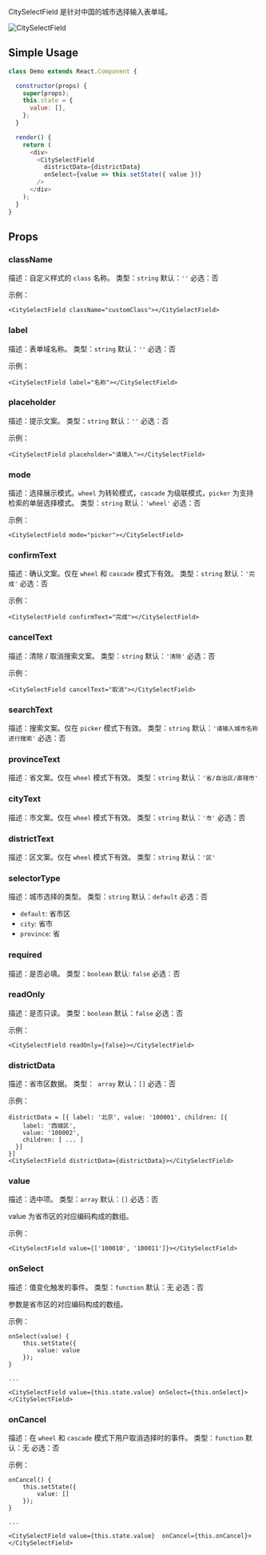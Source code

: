 

CitySelectField 是针对中国的城市选择输入表单域。

![CitySelectField](https://img.alicdn.com/tps/TB11mR4PFXXXXcYXVXXXXXXXXXX-314-565.jpg)

## Simple Usage

```js
class Demo extends React.Component {

  constructor(props) {
    super(props);
    this.state = {
      value: [],
    };
  }

  render() {
    return (
      <div>
        <CitySelectField
          districtData={districtData}
          onSelect={value => this.setState({ value })}
        />
      </div>
    );
  }
}
```

## Props

### className

描述：自定义样式的 `class` 名称。
类型：`string`
默认：`''`
必选：否

示例：

```
<CitySelectField className="customClass"></CitySelectField>
```

### label

描述：表单域名称。
类型：`string`
默认：`''`
必选：否

示例：

```
<CitySelectField label="名称"></CitySelectField>
```

### placeholder

描述：提示文案。
类型：`string`
默认：`''`
必选：否

示例：

```
<CitySelectField placeholder="请输入"></CitySelectField>
```

### mode

描述：选择展示模式。`wheel` 为转轮模式，`cascade` 为级联模式，`picker` 为支持检索的单层选择模式。
类型：`string`
默认：`'wheel'`
必选：否

示例：

```
<CitySelectField mode="picker"></CitySelectField>
```

### confirmText

描述：确认文案。仅在 `wheel` 和 `cascade` 模式下有效。
类型：`string`
默认：`'完成'`
必选：否

示例：

```
<CitySelectField confirmText="完成"></CitySelectField>
```

### cancelText

描述：清除 / 取消搜索文案。
类型：`string`
默认：`'清除'`
必选：否

示例：

```
<CitySelectField cancelText="取消"></CitySelectField>
```

### searchText

描述：搜索文案。仅在 `picker` 模式下有效。
类型：`string`
默认：`'请输入城市名称进行搜索'`
必选：否

### provinceText

描述：省文案。仅在 `wheel` 模式下有效。
类型：`string`
默认：`'省/自治区/直辖市'`

### cityText

描述：市文案。仅在 `wheel` 模式下有效。
类型：`string`
默认：`'市'`
必选：否

### districtText

描述：区文案。仅在 `wheel` 模式下有效。
类型：`string`
默认：`'区'`

### selectorType

描述：城市选择的类型。
类型：`string`
默认：`default`
必选：否

- `default`: 省市区
- `city`: 省市
- `province`: 省

### required

描述：是否必填。
类型：`boolean`
默认: `false`
必选：否


### readOnly

描述：是否只读。
类型：`boolean`
默认：`false`
必选：否

示例：

```
<CitySelectField readOnly={false}></CitySelectField>
```


### districtData

描述：省市区数据。
类型：` array`
默认：`[]`
必选：否


示例：

```
districtData = [{ label: '北京', value: '100001', children: [{
    label: '西城区',
    value: '100002',
    children: [ ... ]
  }] 
}]
<CitySelectField districtData={districtData}></CitySelectField>
```

### value

描述：选中项。
类型：`array`
默认：`[]`
必选：否

value 为省市区的对应编码构成的数组。

示例：

```
<CitySelectField value={['100010', '100011']}></CitySelectField>
```

### onSelect

描述：值变化触发的事件。
类型：`function`
默认：无
必选：否

参数是省市区的对应编码构成的数组。

示例：

```
onSelect(value) {
    this.setState({
        value: value
    });
}

...

<CitySelectField value={this.state.value} onSelect={this.onSelect}></CitySelectField>
```

### onCancel

描述：在 `wheel` 和 `cascade` 模式下用户取消选择时的事件。
类型：`function`
默认：无
必选：否

示例：

```
onCancel() {
    this.setState({
        value: []
    });
}

...

<CitySelectField value={this.state.value}  onCancel={this.onCancel}></CitySelectField>
```